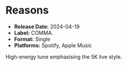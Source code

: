 # Reasons

- **Release Date:** 2024-04-19
- **Label:** COMMA.
- **Format:** Single
- **Platforms:** Spotify, Apple Music

High-energy tune emphasising the 5K live style.
